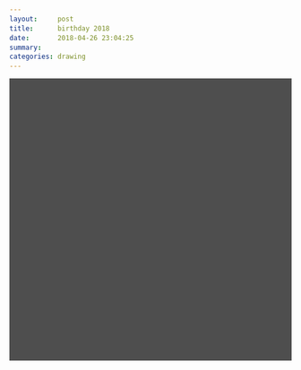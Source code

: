 ```yaml
---
layout:     post
title:      birthday 2018
date:       2018-04-26 23:04:25
summary:    
categories: drawing
---
```

![birthday 2018](/images/diary/birthday-2018.png ":-)")
